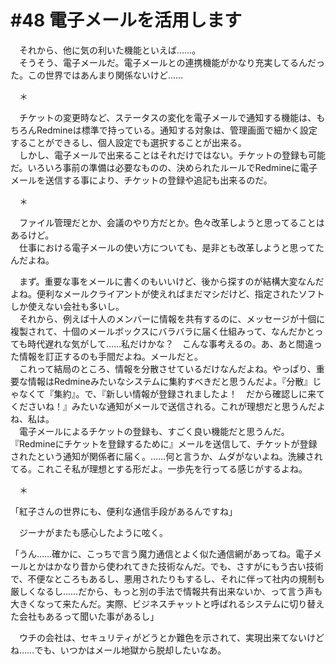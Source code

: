 # #48 電子メールを活用します

　それから、他に気の利いた機能といえば……。  
　そうそう、電子メールだ。電子メールとの連携機能がかなり充実してるんだった。この世界ではあんまり関係ないけど……

　＊

　チケットの変更時など、ステータスの変化を電子メールで通知する機能は、もちろんRedmineは標準で持っている。通知する対象は、管理画面で細かく設定することができるし、個人設定でも選択することが出来る。  
　しかし、電子メールで出来ることはそれだけではない。チケットの登録も可能だ。いろいろ事前の準備は必要なものの、決められたルールでRedmineに電子メールを送信する事により、チケットの登録や追記も出来るのだ。

　＊

　ファイル管理だとか、会議のやり方だとか。色々改革しようと思ってることはあるけど。  
　仕事における電子メールの使い方についても、是非とも改革しようと思ってたんだよね。

　まず。重要な事をメールに書くのもいいけど、後から探すのが結構大変なんだよね。便利なメールクライアントが使えればまだマシだけど、指定されたソフトしか使えない会社も多いし。  
　それから、例えば十人のメンバーに情報を共有するのに、メッセージが十個に複製されて、十個のメールボックスにバラバラに届く仕組みって、なんだかとっても時代遅れな気がして……私だけかな？　こんな事考えるの。あ、あと間違った情報を訂正するのも手間だよね。メールだと。  
　これって結局のところ、情報を分散させているだけなんだよね。やっぱり、重要な情報はRedmineみたいなシステムに集約すべきだと思うんだよ。『分散』じゃなくて『集約』。で、『新しい情報が登録されましたよ！　だから確認しに来てくださいね！』みたいな通知がメールで送信される。これが理想だと思うんだよね、私は。  
　電子メールによるチケットの登録も、すごく良い機能だと思うんだ。『Redmineにチケットを登録するために』メールを送信して、チケットが登録されたという通知が関係者に届く。……何と言うか、ムダがないよね。洗練されてる。これこそ私が理想とする形だよ。一歩先を行ってる感じがするよね。

　＊

「紅子さんの世界にも、便利な通信手段があるんですね」

　ジーナがまたも感心したように呟く。

「うん……確かに、こっちで言う魔力通信とよく似た通信網があってね。電子メールとかはかなり昔から使われてきた技術なんだ。でも、さすがにもう古い技術で、不便なところもあるし、悪用されたりもするし、それに伴って社内の規制も厳しくなるし……だから、もっと別の手法で情報共有出来ないか、って言う声も大きくなって来たんだ。実際、ビジネスチャットと呼ばれるシステムに切り替えた会社もあるって聞いた事があるし」

　ウチの会社は、セキュリティがどうとか難色を示されて、実現出来てないけどね……でも、いつかはメール地獄から脱却したいなあ。
